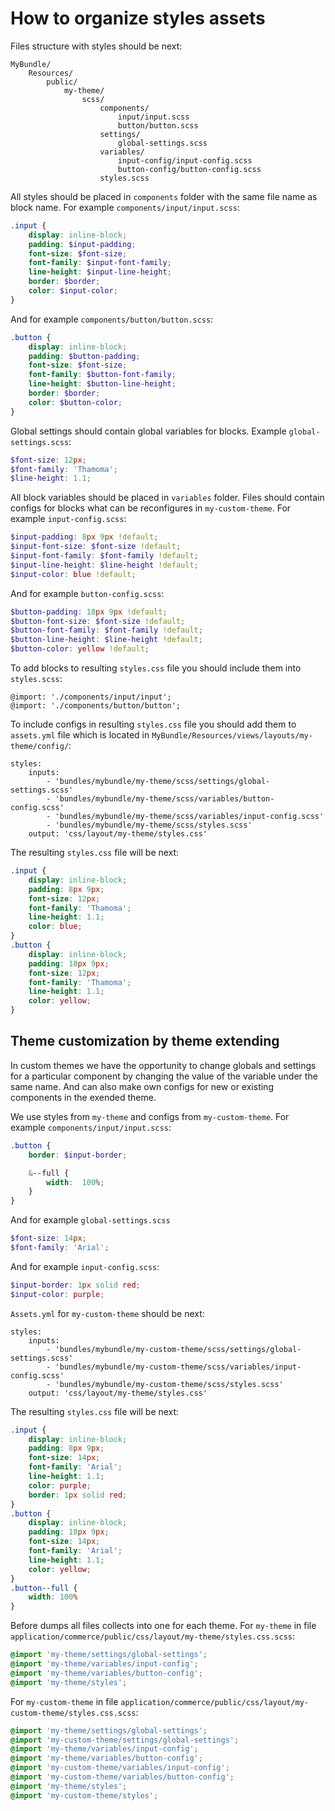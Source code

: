 # How to organize styles assets

Files structure with styles should be next:
```
MyBundle/
    Resources/
        public/
            my-theme/
                scss/
                    components/
                        input/input.scss
                        button/button.scss
                    settings/
                        global-settings.scss
                    variables/
                        input-config/input-config.scss
                        button-config/button-config.scss
                    styles.scss
```

All styles should be placed in ```components``` folder with the same file name as block name.
For example ```components/input/input.scss```:
```scss
.input {
    display: inline-block;
    padding: $input-padding;
    font-size: $font-size;
    font-family: $input-font-family;
    line-height: $input-line-height;
    border: $border;
    color: $input-color;    
}
```
And for example ```components/button/button.scss```:
```scss
.button {
    display: inline-block;
    padding: $button-padding;
    font-size: $font-size;
    font-family: $button-font-family;
    line-height: $button-line-height;
    border: $border;
    color: $button-color;
}
```

Global settings should contain global variables for blocks.
Example ```global-settings.scss```:
```scss
$font-size: 12px;
$font-family: 'Thamoma';
$line-height: 1.1;
```

All block variables should be placed in ```variables``` folder.
Files should contain configs for blocks what can be reconfigures in ```my-custom-theme```.
For example ```input-config.scss```:
```scss
$input-padding: 8px 9px !default;
$input-font-size: $font-size !default;
$input-font-family: $font-family !default;
$input-line-height: $line-height !default;
$input-color: blue !default;
```
And for example ```button-config.scss```:
```scss
$button-padding: 18px 9px !default;
$button-font-size: $font-size !default;
$button-font-family: $font-family !default;
$button-line-height: $line-height !default;
$button-color: yellow !default;
```

To add blocks to resulting ```styles.css``` file you should include them into ```styles.scss```:
```
@import: './components/input/input';
@import: './components/button/button';
```

To include configs in resulting ```styles.css``` file you should add them
to ```assets.yml``` file which is located in ```MyBundle/Resources/views/layouts/my-theme/config/```:
```
styles:
    inputs:
        - 'bundles/mybundle/my-theme/scss/settings/global-settings.scss'
        - 'bundles/mybundle/my-theme/scss/variables/button-config.scss'
        - 'bundles/mybundle/my-theme/scss/variables/input-config.scss'
        - 'bundles/mybundle/my-theme/scss/styles.scss'
    output: 'css/layout/my-theme/styles.css'
```

The resulting ```styles.css``` file will be next:
```css
.input {
    display: inline-block;
    padding: 8px 9px;
    font-size: 12px;
    font-family: 'Thamoma';
    line-height: 1.1;
    color: blue;
}
.button {
    display: inline-block;
    padding: 18px 9px;
    font-size: 12px;
    font-family: 'Thamoma';
    line-height: 1.1;
    color: yellow;
}

```

## Theme customization by theme extending

In custom themes we have the opportunity to change globals and settings for a particular component by changing the value of the variable under the same name. And can also make own configs for new or existing components in the exended theme.

We use styles from ```my-theme``` and configs from ```my-custom-theme```.
For example ```components/input/input.scss```:
```scss
.button {
    border: $input-border;

    &--full {
        width:  100%;
    }    
}
```
And for example ```global-settings.scss```
```scss
$font-size: 14px;
$font-family: 'Arial';

```
And for example ```input-config.scss```:
```scss
$input-border: 1px solid red;
$input-color: purple;
```

```Assets.yml``` for ```my-custom-theme``` should be next:
```
styles:
    inputs:
        - 'bundles/mybundle/my-custom-theme/scss/settings/global-settings.scss'
        - 'bundles/mybundle/my-custom-theme/scss/variables/input-config.scss'
        - 'bundles/mybundle/my-custom-theme/scss/styles.scss'
    output: 'css/layout/my-theme/styles.css'
```

The resulting ```styles.css``` file will be next:
```css
.input {
    display: inline-block;
    padding: 8px 9px;
    font-size: 14px;
    font-family: 'Arial';
    line-height: 1.1;
    color: purple;
    border: 1px solid red;
}
.button {
    display: inline-block;
    padding: 18px 9px;
    font-size: 14px;
    font-family: 'Arial';
    line-height: 1.1;
    color: yellow;
}
.button--full {
    width: 100%
}
```

Before dumps all files collects into one for each theme.
For ```my-theme``` in file ```application/commerce/public/css/layout/my-theme/styles.css.scss```:

```css
@import 'my-theme/settings/global-settings';
@import 'my-theme/variables/input-config';
@import 'my-theme/variables/button-config';
@import 'my-theme/styles';
```

For ```my-custom-theme``` in file ```application/commerce/public/css/layout/my-custom-theme/styles.css.scss```:
```css
@import 'my-theme/settings/global-settings';
@import 'my-custom-theme/settings/global-settings';
@import 'my-theme/variables/input-config';
@import 'my-theme/variables/button-config';
@import 'my-custom-theme/variables/input-config';
@import 'my-custom-theme/variables/button-config';
@import 'my-theme/styles';
@import 'my-custom-theme/styles';
```
